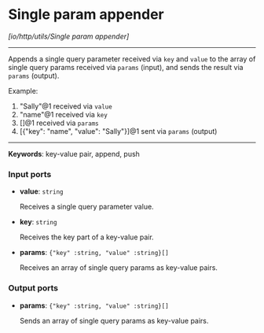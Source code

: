 # Single param appender

_[io/http/utils/Single param appender]_

---

Appends a single query parameter received via `key` and `value` to the array of single query params received via `params` (input), and sends the result via `params` (output).  
  
Example:  
1. "Sally"@1 received via `value`  
2. "name"@1 received via `key`  
3. []@1 received via `params`  
4. [{"key": "name", "value": "Sally"}]@1 sent via `params` (output)  

---

__Keywords__: key-value pair, append, push

### Input ports

* __value__: ` string `


    Receives a single query parameter value.  


* __key__: ` string `


    Receives the key part of a key-value pair.  


* __params__: ` {"key" :string, "value" :string}[] `


    Receives an array of single query params as key-value pairs.  

### Output ports

* __params__: ` {"key" :string, "value" :string}[] `


    Sends an array of single query params as key-value pairs.  

